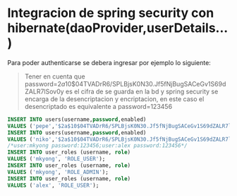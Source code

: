 # Integracion de spring security con hibernate(daoProvider,userDetails...)
Para poder authenticarse se debera ingresar por ejemplo lo siguiente:
> Tener en cuenta que password=$2a$10$04TVADrR6/SPLBjsK0N30.Jf5fNjBugSACeGv1S69dZALR7lSov0y
>  es el cifra de se guarda en la bd y spring security se encarga de la desencriptacion y encriptacion, en este caso el desencriptado es equivalente a password=123456

```sql
INSERT INTO users(username,password,enabled)
VALUES ('pepe','$2a$10$04TVADrR6/SPLBjsK0N30.Jf5fNjBugSACeGv1S69dZALR7lSov0y', true);
INSERT INTO users(username,password,enabled)
VALUES ('niko','$2a$10$04TVADrR6/SPLBjsK0N30.Jf5fNjBugSACeGv1S69dZALR7lSov0y', true);
/*user:mkyong password:123456;user:alex password:123456*/
INSERT INTO user_roles (username, role)
VALUES ('mkyong', 'ROLE_USER');
INSERT INTO user_roles (username, role)
VALUES ('mkyong', 'ROLE_ADMIN');
INSERT INTO user_roles (username, role)
VALUES ('alex', 'ROLE_USER');
```